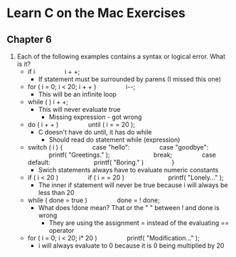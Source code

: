 # Learn C on the Mac Exercises
## Chapter 6

1. Each of the following examples contains a syntax or logical error. What is it? 
	* if i                 i + +; 
		* If statement must be surrounded by parens (I missed this one)
	* for ( i = 0; i < 20; i + + )                 i--;
		* This will be an infinite loop 
	* while ( ) i + +; 
		* This will never evaluate true 
			* Missing expression - got wrong
	* do ( i + + )                 until ( i = = 20 ); 
		* C doesn't have do until, it has do while
			* Should read do statement while (expression)
	* switch ( i ) {                 case "hello":                 case "goodbye":                         printf( "Greetings." );                         break;                 case default:                         printf( "Boring." )                }
		* Swich statements always have to evaluate numeric constants
	* if ( i < 20 )                 if ( i = = 20 )                         printf( "Lonely..." ); 
		* The inner if statement will never be true because i will always be less than 20
	* while ( done = true )                 done = ! done; 
		* What does !done mean? That or the " " between ! and done is wrong
			* They are using the assignment = instead of the evaluating == operator
	* for ( i = 0; i < 20; i* 20 )                 printf( "Modification..." );
		* i will always evaluate to 0 because it is 0 being multiplied by 20